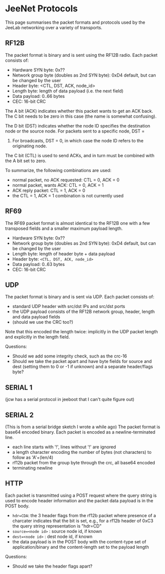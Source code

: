 JeeNet Protocols
================

This page summarises the packet formats and protocols used by the JeeLab networking
over a variety of transports.

RF12B
-----
The packet format is binary and is sent using the RF12B radio. Each packet consists of:
 - Hardware SYN byte: 0x??
 - Network group byte (doubles as 2nd SYN byte): 0xD4 default, but can be changed by the user
 - Header byte: <CTL, DST, ACK, node_id>
 - Length byte: length of data payload (i.e. the next field)
 - Data payload: 0..66 bytes
 - CEC: 16-bit CRC

The A bit (ACK) indicates whether this packet wants to get an ACK back.
The C bit needs to be zero in this case (the name is somewhat confusing).

The D bit (DST) indicates whether the node ID specifies the destination
node or the source node. For packets sent to a specific node, DST =
1. For broadcasts, DST = 0, in which case the node ID refers to the
originating node.

The C bit (CTL) is used to send ACKs, and in turn must be combined with the A bit set to zero.

To summarize, the following combinations are used:
 - normal packet, no ACK requested: CTL = 0, ACK = 0
 - normal packet, wants ACK: CTL = 0, ACK = 1
 - ACK reply packet: CTL = 1, ACK = 0
 - the CTL = 1, ACK = 1 combination is not currently used

RF69
----
The RF69 packet format is almost identical to the RF12B one with a few transposed fields and
a smaller maximum payload length.
 - Hardware SYN byte: 0x??
 - Network group byte (doubles as 2nd SYN byte): 0xD4 default, but can be changed by the user
 - Length byte: length of header byte + data payload
 - Header byte: `<CTL, DST, ACK, node_id>`
 - Data payload: 0..63 bytes
 - CEC: 16-bit CRC

UDP
---

The packet format is binary and is sent via UDP. Each packet consists of:
 - standard UDP header with src/dst IPs and src/dst ports
 - the UDP payload consists of the RF12B network group, header, length and data payload fields
 - (should we use the CRC too?)

Note that this encoded the length twice: implicitly in the UDP packet length and explicitly
in the length field.

Questions:
 - Should we add some integrity check, such as the crc-16
 - Should we take the packet apart and have byte fields for source and dest
   (setting them to 0 or -1 if unknown) and a separate header/flags byte?

SERIAL 1
--------

(jcw has a serial protocol in jeeboot that I can't quite figure out)

SERIAL 2
--------

(This is from a serial bridge sketch I wrote a while ago)
The packet format is base64 encoded binary. Each packet is encoded as a newline-terminated line.
 - each line starts with '!', lines without '!' are ignored
 - a length character encoding the number of bytes (not characters) to follow as 'A'+(len/4)
 - rf12b packet from the group byte through the crc, all base64 encoded
 - terminating newline

HTTP
----

Each packet is transmitted using a POST request where the query string is used to encode
header information and the packet data payload is in the POST body.
 - `hdr=CDA`: the 3 header flags from the rf12b packet where presence of a charcater
   indicates that the bit is set, e.g., for a rf12b header of 0xC3 the query string
   representation is "hdr=CD"
 - `source=<node id>` : source node id, if known
 - `dest=<node id>` : dest node id, if known
 - the data payload is in the POST body with the content-type set of application/binary
   and the content-length set to the payload length

Questions:
  - Should we take the header flags apart?
